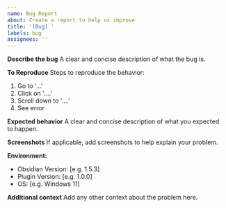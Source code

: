 ```yaml
---
name: Bug Report
about: Create a report to help us improve
title: '[Bug] '
labels: bug
assignees: ''
---
```


**Describe the bug**
A clear and concise description of what the bug is.

**To Reproduce**
Steps to reproduce the behavior:
1. Go to '...'
2. Click on '....'
3. Scroll down to '....'
4. See error

**Expected behavior**
A clear and concise description of what you expected to happen.

**Screenshots**
If applicable, add screenshots to help explain your problem.

**Environment:**
 - Obsidian Version: [e.g. 1.5.3]
 - Plugin Version: [e.g. 1.0.0]
 - OS: [e.g. Windows 11]

**Additional context**
Add any other context about the problem here. 